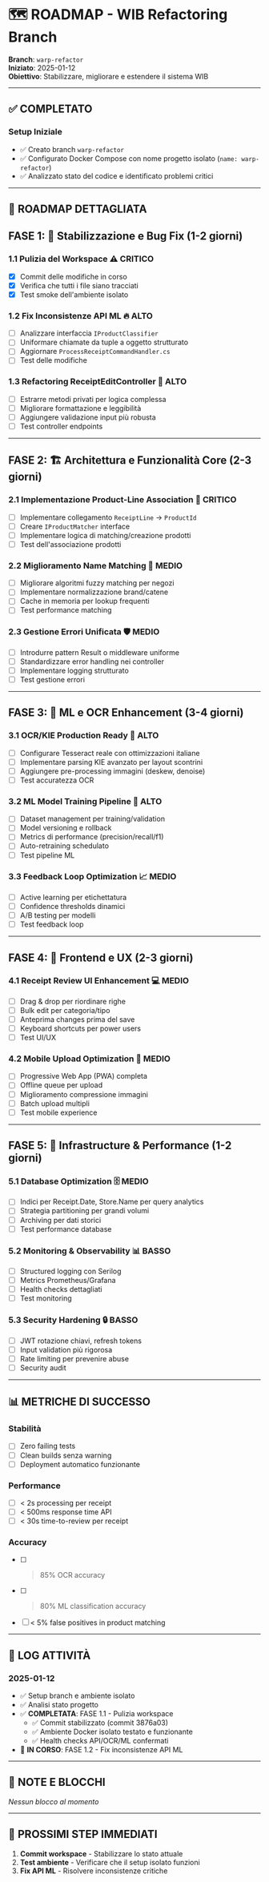 # 🗺️ ROADMAP - WIB Refactoring Branch

**Branch**: `warp-refactor`  
**Iniziato**: 2025-01-12  
**Obiettivo**: Stabilizzare, migliorare e estendere il sistema WIB

---

## ✅ COMPLETATO

### Setup Iniziale
- ✅ Creato branch `warp-refactor`
- ✅ Configurato Docker Compose con nome progetto isolato (`name: warp-refactor`)
- ✅ Analizzato stato del codice e identificato problemi critici

---

## 🎯 ROADMAP DETTAGLIATA

## **FASE 1: 🔧 Stabilizzazione e Bug Fix (1-2 giorni)**

### 1.1 **Pulizia del Workspace** ⚠️ CRITICO
- [x] Commit delle modifiche in corso
- [x] Verifica che tutti i file siano tracciati
- [x] Test smoke dell'ambiente isolato

### 1.2 **Fix Inconsistenze API ML** 🔥 ALTO  
- [ ] Analizzare interfaccia `IProductClassifier`
- [ ] Uniformare chiamate da tuple a oggetto strutturato
- [ ] Aggiornare `ProcessReceiptCommandHandler.cs`
- [ ] Test delle modifiche

### 1.3 **Refactoring ReceiptEditController** 🔧 ALTO
- [ ] Estrarre metodi privati per logica complessa
- [ ] Migliorare formattazione e leggibilità
- [ ] Aggiungere validazione input più robusta
- [ ] Test controller endpoints

---

## **FASE 2: 🏗️ Architettura e Funzionalità Core (2-3 giorni)**

### 2.1 **Implementazione Product-Line Association** 🎯 CRITICO
- [ ] Implementare collegamento `ReceiptLine` → `ProductId`
- [ ] Creare `IProductMatcher` interface
- [ ] Implementare logica di matching/creazione prodotti
- [ ] Test dell'associazione prodotti

### 2.2 **Miglioramento Name Matching** 🎯 MEDIO
- [ ] Migliorare algoritmi fuzzy matching per negozi
- [ ] Implementare normalizzazione brand/catene
- [ ] Cache in memoria per lookup frequenti
- [ ] Test performance matching

### 2.3 **Gestione Errori Unificata** 🛡️ MEDIO
- [ ] Introdurre pattern Result<T> o middleware uniforme
- [ ] Standardizzare error handling nei controller
- [ ] Implementare logging strutturato
- [ ] Test gestione errori

---

## **FASE 3: 🧠 ML e OCR Enhancement (3-4 giorni)**

### 3.1 **OCR/KIE Production Ready** 🚀 ALTO
- [ ] Configurare Tesseract reale con ottimizzazioni italiane
- [ ] Implementare parsing KIE avanzato per layout scontrini
- [ ] Aggiungere pre-processing immagini (deskew, denoise)
- [ ] Test accuratezza OCR

### 3.2 **ML Model Training Pipeline** 🤖 ALTO
- [ ] Dataset management per training/validation
- [ ] Model versioning e rollback
- [ ] Metrics di performance (precision/recall/f1)
- [ ] Auto-retraining schedulato
- [ ] Test pipeline ML

### 3.3 **Feedback Loop Optimization** 📈 MEDIO
- [ ] Active learning per etichettatura
- [ ] Confidence thresholds dinamici
- [ ] A/B testing per modelli
- [ ] Test feedback loop

---

## **FASE 4: 🎨 Frontend e UX (2-3 giorni)**

### 4.1 **Receipt Review UI Enhancement** 💻 MEDIO
- [ ] Drag & drop per riordinare righe
- [ ] Bulk edit per categoria/tipo
- [ ] Anteprima changes prima del save
- [ ] Keyboard shortcuts per power users
- [ ] Test UI/UX

### 4.2 **Mobile Upload Optimization** 📱 MEDIO
- [ ] Progressive Web App (PWA) completa
- [ ] Offline queue per upload
- [ ] Miglioramento compressione immagini
- [ ] Batch upload multipli
- [ ] Test mobile experience

---

## **FASE 5: 🔧 Infrastructure & Performance (1-2 giorni)**

### 5.1 **Database Optimization** 🗄️ MEDIO
- [ ] Indici per Receipt.Date, Store.Name per query analytics
- [ ] Strategia partitioning per grandi volumi
- [ ] Archiving per dati storici
- [ ] Test performance database

### 5.2 **Monitoring & Observability** 📊 BASSO
- [ ] Structured logging con Serilog
- [ ] Metrics Prometheus/Grafana
- [ ] Health checks dettagliati
- [ ] Test monitoring

### 5.3 **Security Hardening** 🔒 BASSO
- [ ] JWT rotazione chiavi, refresh tokens
- [ ] Input validation più rigorosa
- [ ] Rate limiting per prevenire abuse
- [ ] Security audit

---

## 📊 METRICHE DI SUCCESSO

### Stabilità
- [ ] Zero failing tests
- [ ] Clean builds senza warning
- [ ] Deployment automatico funzionante

### Performance  
- [ ] < 2s processing per receipt
- [ ] < 500ms response time API
- [ ] < 30s time-to-review per receipt

### Accuracy
- [ ] > 85% OCR accuracy
- [ ] > 80% ML classification accuracy
- [ ] < 5% false positives in product matching

---

## 📝 LOG ATTIVITÀ

### 2025-01-12
- ✅ Setup branch e ambiente isolato
- ✅ Analisi stato progetto
- ✅ **COMPLETATA**: FASE 1.1 - Pulizia workspace
  - ✅ Commit stabilizzato (commit 3876a03)
  - ✅ Ambiente Docker isolato testato e funzionante
  - ✅ Health checks API/OCR/ML confermati
- 🚗 **IN CORSO**: FASE 1.2 - Fix inconsistenze API ML

---

## 🚨 NOTE E BLOCCHI

_Nessun blocco al momento_

---

## 🎯 PROSSIMI STEP IMMEDIATI

1. **Commit workspace** - Stabilizzare lo stato attuale
2. **Test ambiente** - Verificare che il setup isolato funzioni
3. **Fix API ML** - Risolvere inconsistenze critiche